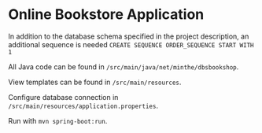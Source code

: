 Online Bookstore Application
============================

In addition to the database schema specified in the project description, an
additional sequence is needed `CREATE SEQUENCE ORDER_SEQUENCE START WITH 1`

All Java code can be found in `/src/main/java/net/minthe/dbsbookshop`.

View templates can be found in `/src/main/resources`.

Configure database connection in `/src/main/resources/application.properties`.

Run with `mvn spring-boot:run`.